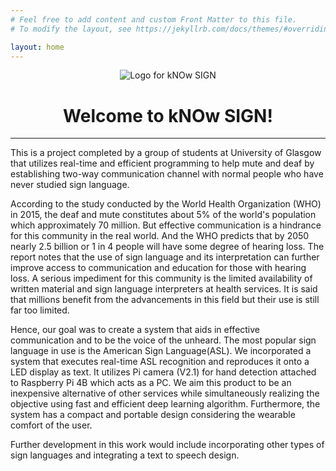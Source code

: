 ```yaml
---
# Feel free to add content and custom Front Matter to this file.
# To modify the layout, see https://jekyllrb.com/docs/themes/#overriding-theme-defaults

layout: home
---
```


<div align="center"> 
  <img src="{{site.url}}/images/kNOw SIGN-logo.png" alt="Logo for kNOw SIGN" >
  <h1>Welcome to kNOw SIGN!</h1>
  <hr/>
</div>


  This is a project completed by a group of students at University of Glasgow that utilizes real-time and efficient programming to help mute and deaf by establishing two-way communication channel with normal people who have never studied sign language.




According to the study conducted by the World Health Organization (WHO) in 2015, the deaf and mute constitutes about 5% of the world's population which approximately 70 million. But effective communication is a hindrance for this community in the real world. And the WHO predicts that by 2050 nearly 2.5 billion or 1 in 4 people will have some degree of hearing loss. The report notes that the use of sign language and its interpretation can further improve access to communication and education for those with hearing loss. A serious impediment for this community is the limited availability of written material and sign language interpreters at health services. It is said that millions benefit from the advancements in this field but their use is still far too limited.

Hence, our goal was to create a system that aids in effective communication and to be the voice of the unheard. The most popular sign language in use is the American Sign Language(ASL). We incorporated a system that executes real-time ASL recognition and reproduces it onto a LED display as text. It utilizes Pi camera (V2.1) for hand detection attached to Raspberry Pi 4B which acts as a PC. We aim this product to be an inexpensive alternative of other services while simultaneously realizing the objective using fast and efficient deep learning algorithm. Furthermore, the system has a compact and portable design considering the wearable comfort of the user. 

Further development in this work would include incorporating other types of sign languages and integrating a text to speech design.